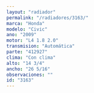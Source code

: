 ```yaml
---
layout: "radiador"
permalink: "/radiadores/3163/"
marca: "Honda"
modelo: "Civic"
ano: "2009"
motor: "L4 1.8 2.0"
transmision: "Automática"
parte: "412927"
clima: "Con clima"
alto: "14 3/4"
ancho: "26 5/16"
observaciones: ""
id: "3163"
---
```


